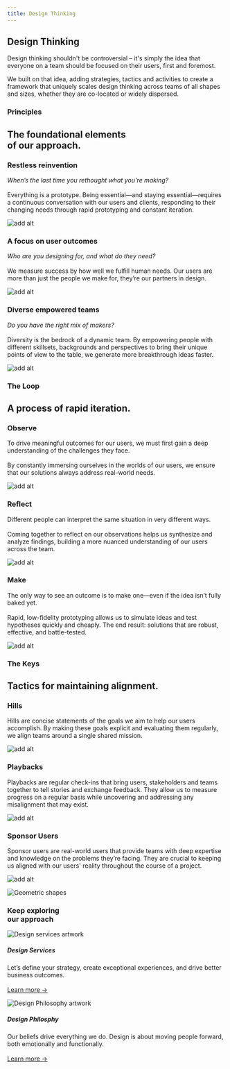 ```yaml
---
title: Design Thinking
---
```


<grid background="gray-20" classname="background--header background--thinking">
<column lg="8" offset_lg="4" md="4">

</column>
<column lg="4" md="4">

## **Design Thinking**

Design thinking shouldn't be controversial – it's simply the idea that everyone on a team should be focused on their users, first and foremost.

We built on that idea, adding strategies, tactics and activities to create a framework that uniquely scales design thinking across teams of all shapes and sizes, whether they are co-located or widely dispersed.

</column>

</grid>
<grid background="gray-10">
<column lg="4">

### Principles

</column>
<column lg="12">

<h2>The foundational elements<br>of our approach.</h2>

</column>
<column lg="4" offset_lg="4" border="true">

### Restless reinvention

_When’s the last time you rethought what you’re making?_ <br><br>Everything is a prototype. Being essential—and staying essential—requires a continuous conversation with our users and clients, responding to their changing needs through rapid prototyping and constant iteration.

![add alt](images/think.svg)

</column>
<column lg="4" border="true">

### A focus on user outcomes

_Who are you designing for, and what do they need?_ <br><br>We measure success by how well we fulfill human needs. Our users are more than just the people we make for, they’re our partners in design.

![add alt](images/think_3circles.svg)

</column>
<column lg="4" border="true">

### Diverse empowered teams

_Do you have the right mix of makers?_ <br><br>Diversity is the bedrock of a dynamic team. By empowering people with different skillsets, backgrounds and perspectives to bring their unique points of view to the table, we generate more breakthrough ideas faster.

![add alt](images/think_circle.svg)

</column>
</grid>
<grid background="white">
<column lg="4">

### The Loop

</column>
<column lg="12">

<h2>A process of rapid iteration.</h2>

</column>
<column lg="4" offset_lg="4" border="true">

### Observe

To drive meaningful outcomes for our users, we must first gain a deep understanding of the challenges they face.
<br><br>
By constantly immersing ourselves in the worlds of our users, we ensure that our solutions always address real-world needs.

![add alt](images/observe_loop.svg)

</column>
<column lg="4" border="true">

### Reflect

Different people can interpret the same situation in very different ways.
<br><br>
Coming together to reflect on our observations helps us synthesize and analyze findings, building a more nuanced understanding of our users across the team.

![add alt](images/reflect_loop.svg)

</column>
<column lg="4" border="true">

### Make

The only way to see an outcome is to make one—even if the idea isn’t fully baked yet.
<br><br>
Rapid, low-fidelity prototyping allows us to simulate ideas and test hypotheses quickly and cheaply. The end result: solutions that are robust, effective, and battle-tested.

![add alt](images/make_loop.svg)

</column>
</grid>
<grid background="gray-10">
<column lg="4">

### The Keys

</column>
<column lg="12">

<h2>Tactics for maintaining alignment.</h2>

</column>
<column lg="4" offset_lg="4" border="true">

### Hills

Hills are concise statements of
the goals we aim to help our users accomplish. By making these goals explicit and evaluating them regularly, we align teams around a single shared mission.

![add alt](images/hills.svg)

</column>
<column lg="4" border="true">

### Playbacks

Playbacks are regular check-ins that bring users, stakeholders and teams together to tell stories and exchange feedback. They allow us to measure progress on a regular basis while uncovering and addressing any misalignment that may exist.

![add alt](images/playbacks.svg)

</column>
<column lg="4" border="true">

### Sponsor Users

Sponsor users are real-world users that provide teams with deep expertise and knowledge on the problems they’re facing. They are crucial to keeping us aligned with our users' reality throughout the course of a project.

![add alt](images/sponsor_users.svg)

</column>
</grid>
<grid background="gray-10">
<column lg="16">

<tile
    href="https://www.ibm.com/design/thinking/"
    title="Enterprise Design Thinking"
    feature="true"
    feature_heading="Explore our framework and start driving better, user-centered outcomes for your business."
    feature_background="black">
<img src="images/Image_2.png" alt="Geometric shapes"/>
</tile>

</column>
<column lg="8">

<h3>Keep exploring<br>our approach</h3>

</column>
<column lg="4" md="4">

![Design services artwork](../images/services-sm.svg)

##### Design Services

<p size="sm">
Let’s define your strategy, create exceptional experiences, and drive better business outcomes.<br><br><a href="/approach/design-services">Learn more →</a></p>

</column>
<column lg="4" md="4">

![Design Philosophy artwork](../images/philosophy-sm.svg)

##### Design Philosphy

<p size="sm">Our beliefs drive everything we do. Design is about moving people forward, both emotionally and functionally.<br><br><a href="/approach/design-philosophy">Learn more →</a></p>

</column>
</grid>
